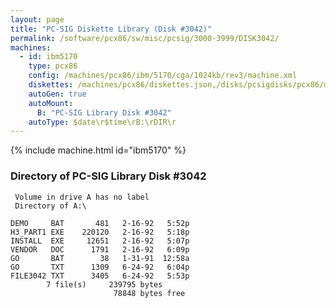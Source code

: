 ```yaml
---
layout: page
title: "PC-SIG Diskette Library (Disk #3042)"
permalink: /software/pcx86/sw/misc/pcsig/3000-3999/DISK3042/
machines:
  - id: ibm5170
    type: pcx86
    config: /machines/pcx86/ibm/5170/cga/1024kb/rev3/machine.xml
    diskettes: /machines/pcx86/diskettes.json,/disks/pcsigdisks/pcx86/diskettes.json
    autoGen: true
    autoMount:
      B: "PC-SIG Library Disk #3042"
    autoType: $date\r$time\rB:\rDIR\r
---
```


{% include machine.html id="ibm5170" %}

### Directory of PC-SIG Library Disk #3042

     Volume in drive A has no label
     Directory of A:\

    DEMO     BAT       481   2-16-92   5:52p
    H3_PART1 EXE    220120   2-16-92   5:18p
    INSTALL  EXE     12651   2-16-92   5:07p
    VENDOR   DOC      1791   2-16-92   6:09p
    GO       BAT        38   1-31-91  12:58a
    GO       TXT      1309   6-24-92   6:04p
    FILE3042 TXT      3405   6-24-92   5:53p
            7 file(s)     239795 bytes
                           78848 bytes free
